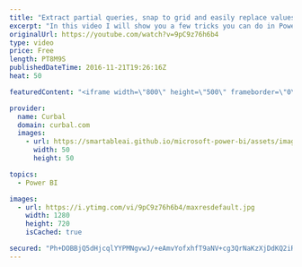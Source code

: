 ```yaml
---
title: "Extract partial queries, snap to grid and easily replace values - Power BI Tips & Tricks #17"
excerpt: "In this video I will show you a few tricks you can do in Power BI: 1. (00:48) Extract parts of a query  2. (04:14) Easily replace values in a cell 3. (05:40) Snap to grid   Enjoy! :)   Looking for a download file? Go to our Download Center: https://curbal.com/donwload-center  SUBSCRIBE to learn more"
originalUrl: https://youtube.com/watch?v=9pC9z76h6b4
type: video
price: Free
length: PT8M9S
publishedDateTime: 2016-11-21T19:26:16Z
heat: 50

featuredContent: "<iframe width=\"800\" height=\"500\" frameborder=\"0\" src=\"https://www.youtube.com/embed/9pC9z76h6b4\" allow=\"accelerometer; autoplay; encrypted-media; gyroscope; picture-in-picture\" allowfullscreen></iframe>"

provider:
  name: Curbal
  domain: curbal.com
  images:
    - url: https://smartableai.github.io/microsoft-power-bi/assets/images/organizations/curbal.com-50x50.jpg
      width: 50
      height: 50

topics:
  - Power BI

images:
  - url: https://i.ytimg.com/vi/9pC9z76h6b4/maxresdefault.jpg
    width: 1280
    height: 720
    isCached: true

secured: "Ph+DOBBjQ5dHjcqlYYPMNgvwJ/+eAmvYofxhfT9aNV+cg3QrNaKzXjDdKQ2iRHHsqbSmyd4ov7QDCCCIpWdKFV+yvoZ12vQVTzWJe4A6DwZRXKHZ/XSY44ndbSX4OiKOj+t5E7b8dKCyLNtN09lYufjczb6Bg9nC/fyrFRC6JUCpzNqI/smCGXlIhmyJIgH/A3++bpjQW4vtc8ZvF8K5UtBPpgdhc0LSALdll7hxKvEhwMDfEjRyWwW+IYLCxbDWkn+qKBOUSJLY8sH28v4hQgdIEqPsknPpAtsmt29f+cauhdFqo2Nl5dlITMX4pokNN8G8yeCHEJrwYPuchSvAGGiYBuipqz20FJWuxldk/12uo6oKfgJS5LCjhBsC28Y6TS7iQSgIs9O2kEs96nPJFSm8Hz93MzBnuGNFaqduccU=;zUny7DB3KInVONTt4WsAqA=="
---
```


